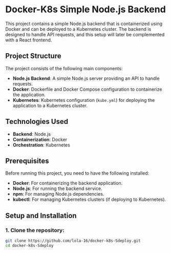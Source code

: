 # Docker-K8s Simple Node.js Backend

This project contains a simple Node.js backend that is containerized using Docker and can be deployed to a Kubernetes cluster. The backend is designed to handle API requests, and this setup will later be complemented with a React frontend.

## Project Structure

The project consists of the following main components:

- **Node.js Backend**: A simple Node.js server providing an API to handle requests.
- **Docker**: Dockerfile and Docker Compose configuration to containerize the application.
- **Kubernetes**: Kubernetes configuration (`kube.yml`) for deploying the application to a Kubernetes cluster.

## Technologies Used
- **Backend**: Node.js
- **Containerization**: Docker
- **Orchestration**: Kubernetes

## Prerequisites

Before running this project, you need to have the following installed:

- **Docker**: For containerizing the backend application.
- **Node.js**: For running the backend service.
- **npm**: For managing Node.js dependencies.
- **kubectl**: For managing Kubernetes clusters (if deploying to Kubernetes).

## Setup and Installation

### 1. Clone the repository:

```bash
git clone https://github.com/lola-16/docker-k8s-Sdeploy.git
cd docker-k8s-Sdeploy
